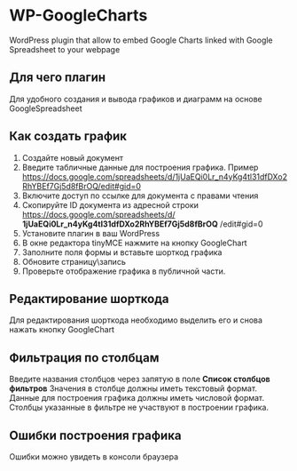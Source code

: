 # WP-GoogleCharts
WordPress plugin that allow to embed Google Charts linked with Google Spreadsheet to your webpage

## Для чего плагин
Для удобного создания и вывода графиков и диаграмм на основе GoogleSpreadsheet

## Как создать график
1. Создайте новый документ
2. Введите табличные данные для построения графика. Пример https://docs.google.com/spreadsheets/d/1jUaEQi0Lr_n4yKg4tl31dfDXo2RhYBEf7Gj5d8fBrOQ/edit#gid=0
3. Включите доступ по ссылке для документа с правами чтения
4. Скопируйте ID документа из адресной строки https://docs.google.com/spreadsheets/d/ **1jUaEQi0Lr_n4yKg4tl31dfDXo2RhYBEf7Gj5d8fBrOQ** /edit#gid=0
5. Установите плагин в ваш WordPress
6. В окне редактора tinyMCE нажмите на кнопку GoogleChart
7. Заполните поля формы и вставьте шорткод графика
8. Обновите страницу\запись
9. Проверьте отображение графика в публичной части.

## Редактирование шорткода
Для редактирования шорткода необходимо выделить его и снова нажать кнопку GoogleChart

## Фильтрация по столбцам
Введите названия столбцов через запятую в поле **Список столбцов фильтров**
Значения в столбце должны иметь текстовый формат.
Данные для построения графика должны иметь числовой формат.
Столбцы указанные в фильтре не участвуют в построении графика.

## Ошибки построения графика
Ошибки можно увидеть в консоли браузера
